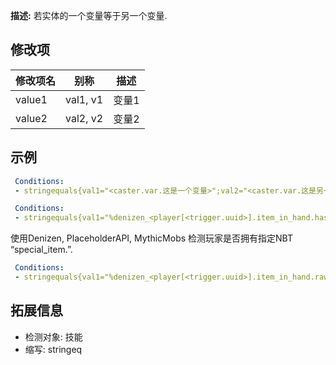 **描述:** 若实体的一个变量等于另一个变量.

修改项
---

| 修改项名  | 别称           | 描述                      |
| --------- | -------------- | ------------------------- |
| value1 | val1, v1 | 变量1 |
| value2 | val2, v2 | 变量2 |

示例
---

```yaml
 Conditions:
 - stringequals{val1="<caster.var.这是一个变量>";val2="<caster.var.这是另一个变量>"} true
```
```yaml
 Conditions:
 - stringequals{val1="%denizen_<player[<trigger.uuid>].item_in_hand.has_nbt[special_item]>%";val2="true"} true
```
使用Denizen, PlaceholderAPI, MythicMobs 检测玩家是否拥有指定NBT “special_item.”.
```yaml
 Conditions:
 - stringequals{val1="%denizen_<player[<trigger.uuid>].item_in_hand.raw_nbt.get[mythic_type].after[string:]>%";val2="SomeMythicItem"} true
```

拓展信息
---

- 检测对象: 技能
- 缩写: stringeq